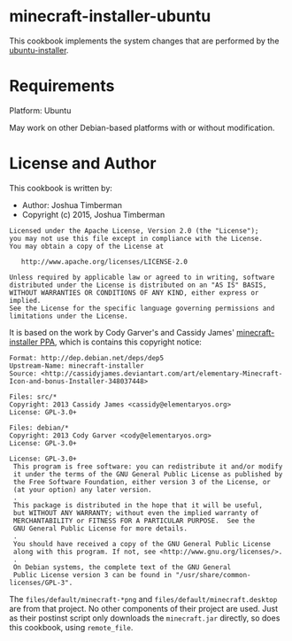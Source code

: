 # minecraft-installer-ubuntu

This cookbook implements the system changes that are performed by the [ubuntu-installer](http://cassidyjames.deviantart.com/art/elementary-Minecraft-Icon-and-bonus-Installer-348037448).

# Requirements

Platform: Ubuntu

May work on other Debian-based platforms with or without modification.

# License and Author

This cookbook is written by:

- Author: Joshua Timberman
- Copyright (c) 2015, Joshua Timberman

```text
Licensed under the Apache License, Version 2.0 (the "License");
you may not use this file except in compliance with the License.
You may obtain a copy of the License at

   http://www.apache.org/licenses/LICENSE-2.0

Unless required by applicable law or agreed to in writing, software
distributed under the License is distributed on an "AS IS" BASIS,
WITHOUT WARRANTIES OR CONDITIONS OF ANY KIND, either express or implied.
See the License for the specific language governing permissions and
limitations under the License.
```

It is based on the work by Cody Garver's and Cassidy James' [minecraft-installer PPA](https://launchpad.net/~minecraft-installer-peeps/+archive/ubuntu/minecraft-installer), which is contains this copyright notice:

```
Format: http://dep.debian.net/deps/dep5
Upstream-Name: minecraft-installer
Source: <http://cassidyjames.deviantart.com/art/elementary-Minecraft-Icon-and-bonus-Installer-348037448>

Files: src/*
Copyright: 2013 Cassidy James <cassidy@elementaryos.org>
License: GPL-3.0+

Files: debian/*
Copyright: 2013 Cody Garver <cody@elementaryos.org>
License: GPL-3.0+

License: GPL-3.0+
 This program is free software: you can redistribute it and/or modify
 it under the terms of the GNU General Public License as published by
 the Free Software Foundation, either version 3 of the License, or
 (at your option) any later version.
 .
 This package is distributed in the hope that it will be useful,
 but WITHOUT ANY WARRANTY; without even the implied warranty of
 MERCHANTABILITY or FITNESS FOR A PARTICULAR PURPOSE.  See the
 GNU General Public License for more details.
 .
 You should have received a copy of the GNU General Public License
 along with this program. If not, see <http://www.gnu.org/licenses/>.
 .
 On Debian systems, the complete text of the GNU General
 Public License version 3 can be found in "/usr/share/common-licenses/GPL-3".
```

The `files/default/minecraft-*png` and `files/default/minecraft.desktop` are from that project. No other components of their project are used. Just as their postinst script only downloads the `minecraft.jar` directly, so does this cookbook, using `remote_file`.
